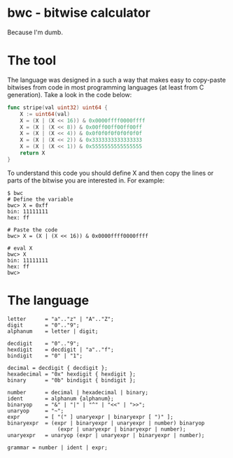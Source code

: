# bwc - bitwise calculator

Because I'm dumb.

# The tool

The language was designed in a such a way that
makes easy to copy-paste bitwises from code
in most programming languages (at least from
C generation). Take a look in the code below:

```go
func stripe(val uint32) uint64 {
	X := uint64(val)
	X = (X | (X << 16)) & 0x0000ffff0000ffff
	X = (X | (X << 8)) & 0x00ff00ff00ff00ff
	X = (X | (X << 4)) & 0x0f0f0f0f0f0f0f0f
	X = (X | (X << 2)) & 0x3333333333333333
	X = (X | (X << 1)) & 0x5555555555555555
	return X
}
```

To understand this code you should define X and
then copy the lines or parts of the bitwise you 
are interested in. For example:

```
$ bwc
# Define the variable
bwc> X = 0xff
bin: 11111111
hex: ff

# Paste the code
bwc> X = (X | (X << 16)) & 0x0000ffff0000ffff

# eval X
bwc> X
bin: 11111111
hex: ff
bwc>
```

# The language

```bnf
letter		= "a".."z" | "A".."Z";
digit		= "0".."9";
alphanum	= letter | digit;

decdigit 	= "0".."9";
hexdigit 	= decdigit | "a".."f";
bindigit 	= "0" | "1";

decimal	= decdigit { decdigit };
hexadecimal	= "0x" hexdigit { hexdigit };
binary		= "0b" bindigit { bindigit };

number		= decimal | hexadecimal | binary;
ident		= alphanum {alphanum};
binaryop	= "&" | "|" | "^" | "<<" | ">>";
unaryop		= "~";
expr		= [ "(" ] unaryexpr | binaryexpr [ ")" ];
binaryexpr	= (expr | binaryexpr | unaryexpr | number) binaryop 
				(expr | unaryexpr | binaryexpr | number);
unaryexpr	= unaryop (expr | unaryexpr | binaryexpr | number);

grammar = number | ident | expr;
```